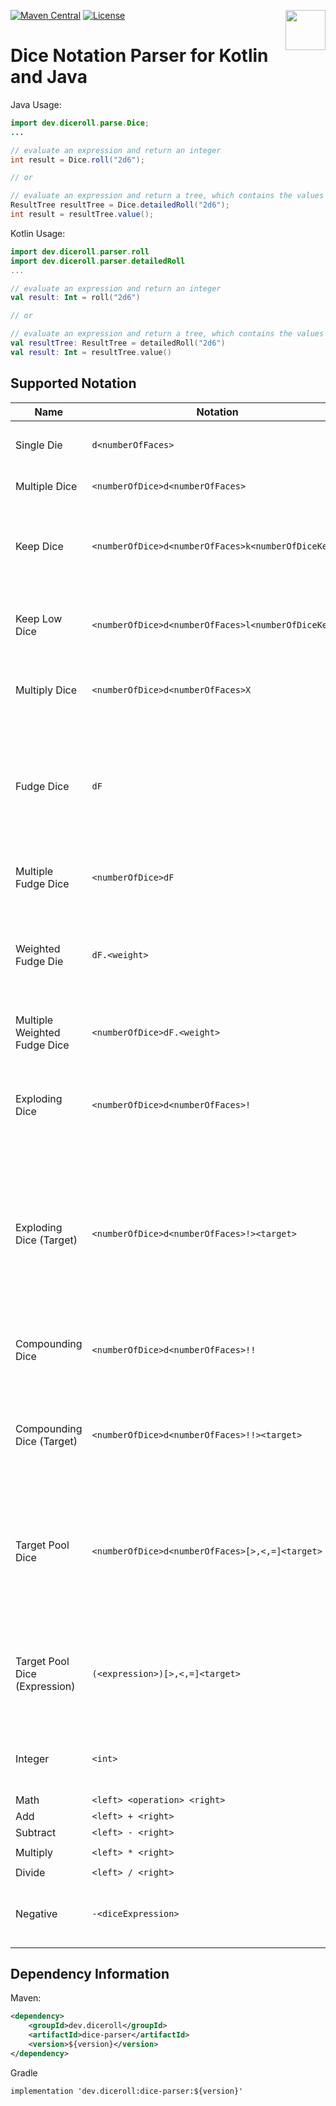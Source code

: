 [<img src="https://avatars0.githubusercontent.com/u/56687116?s=400&u=a1a754aad591efe43f8d00e768a87e67f6d3aead" align="right" height="64px"/>](https://github.com/diceroll-dev/dice-parser/)
[![Maven Central](https://img.shields.io/maven-central/v/dev.diceroll/dice-parser.svg)](https://search.maven.org/#search%7Cga%7C1%7Cg%3A%22dev.diceroll%22%20a%3A%22dice-parser%22)
[![License](https://img.shields.io/badge/License-Apache%202.0-blue.svg)](https://opensource.org/licenses/Apache-2.0)

# Dice Notation Parser for Kotlin and Java

Java Usage:

```java
import dev.diceroll.parse.Dice;
...

// evaluate an expression and return an integer 
int result = Dice.roll("2d6");

// or

// evaluate an expression and return a tree, which contains the values of the individual dice rolled 
ResultTree resultTree = Dice.detailedRoll("2d6");
int result = resultTree.value();
```

Kotlin Usage:
```kotlin
import dev.diceroll.parser.roll
import dev.diceroll.parser.detailedRoll
...

// evaluate an expression and return an integer 
val result: Int = roll("2d6")

// or

// evaluate an expression and return a tree, which contains the values of the individual dice rolled 
val resultTree: ResultTree = detailedRoll("2d6")
val result: Int = resultTree.value()
```

## Supported Notation

| Name                          | Notation                                            | Example     | Description                                                                                                      |
|-------------------------------|-----------------------------------------------------|-------------|------------------------------------------------------------------------------------------------------------------|
|                               |                                                     |             |                                                                                                                  |
| Single Die                    | `d<numberOfFaces>`                                  | `d6`        | roll one, six-sided die                                                                                          |
| Multiple Dice                 | `<numberOfDice>d<numberOfFaces>`                    | `3d20`      | roll three, twenty-sided dice                                                                                    |
| Keep Dice                     | `<numberOfDice>d<numberOfFaces>k<numberOfDiceKept>` | `3d6k2`     | keeps the the highest values out of three, six-sided dice                                                        |
| Keep Low Dice                 | `<numberOfDice>d<numberOfFaces>l<numberOfDiceKept>` | `3d6l2`     | keeps the the lowest values out of three, six-sided dice                                                         |
| Multiply Dice                 | `<numberOfDice>d<numberOfFaces>X`                   | `4d10X`     | multiplies the result of `4d10 * 4d10`                                                                           |
| Fudge Dice                    | `dF`                                                | `dF`        | roles a single "fudge" die (a six sided die, 1/3 chance of `-1`, 1/3 chance of `0`, and 1/3 chance of `1`)       |
| Multiple Fudge Dice           | `<numberOfDice>dF`                                  | `3dF`       | roles multiple fudge dice                                                                                        |
| Weighted Fudge Die            | `dF.<weight>`                                       | `dF.1`      | A weighted fudge die with 1/6 chance of a `1`, `2/3` chance of a `0` and 1/6 chance of a `-1`                    |
| Multiple Weighted Fudge Dice  | `<numberOfDice>dF.<weight>`                         | `2dF.1`     | multiple weighted fudge dice.                                                                                    |
| Exploding Dice                | `<numberOfDice>d<numberOfFaces>!`                   | `4d6!`      | any time the max value of a die is rolled, that die is re-rolled and added to the total                          |
| Exploding Dice (Target)       | `<numberOfDice>d<numberOfFaces>!><target>`          | `3d6!>5`    | Same as exploding dice, but re-roll on values greater than or equal to the target (note, less than works too)    |
| Compounding Dice              | `<numberOfDice>d<numberOfFaces>!!`                  | `3d6!!`     | similar to exploding dice, but ALL dice are re-rolled                                                            | 
| Compounding Dice (Target)     | `<numberOfDice>d<numberOfFaces>!!><target>`         | `3d6!!>5`   | similar as exploding dice (target), but all dice are re-rolled and added.                                        |
| Target Pool Dice              | `<numberOfDice>d<numberOfFaces>[>,<,=]<target>`     | `3d6=6`     | counts the number of dice that match the target (NOTE: greater & less than also match equals, i.e `>=` and `<=`) | 
| Target Pool Dice (Expression) | `(<expression>)[>,<,=]<target>`                     | `(4d8-2)>6` | A target pool roll, but where the expression is evaluated to the target.                                         |
| Integer                       | `<int>`                                             | `42`        | typically used in math operations, i.e. `2d4+2`                                                                  |
| Math                          | `<left> <operation> <right>`                        |
| Add                           | `<left> + <right>`                                  | `2d6 + 2`   |                                                                                                                  |
| Subtract                      | `<left> - <right>`                                  | `2 - 1`     |                                                                                                                  |
| Multiply                      | `<left> * <right>`                                  | `1d4 * 2d6` |                                                                                                                  |
| Divide                        | `<left> / <right>`                                  | `4 / 2`     |                                                                                                                  |
| Negative                      | `-<diceExpression>`                                 | `-1d6`      | multiplies the result of the dice expression with -1                                                             |

## Dependency Information

Maven:
```xml
<dependency>
    <groupId>dev.diceroll</groupId>
    <artifactId>dice-parser</artifactId>
    <version>${version}</version>
</dependency>
```

Gradle
```
implementation 'dev.diceroll:dice-parser:${version}'
```